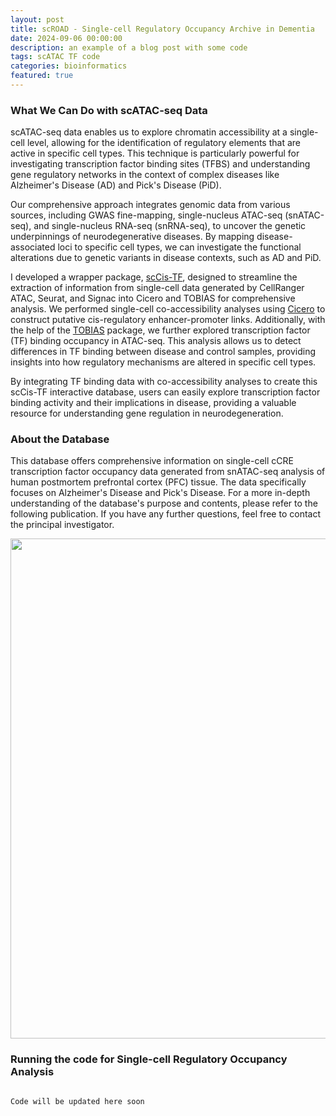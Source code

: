 ```yaml
---
layout: post
title: scROAD - Single-cell Regulatory Occupancy Archive in Dementia
date: 2024-09-06 00:00:00
description: an example of a blog post with some code
tags: scATAC TF code
categories: bioinformatics
featured: true
---
```


### What We Can Do with scATAC-seq Data

scATAC-seq data enables us to explore chromatin accessibility at a single-cell level, allowing for the identification of regulatory elements that are active in specific cell types. This technique is particularly powerful for investigating transcription factor binding sites (TFBS) and understanding gene regulatory networks in the context of complex diseases like Alzheimer's Disease (AD) and Pick's Disease (PiD).

Our comprehensive approach integrates genomic data from various sources, including GWAS fine-mapping, single-nucleus ATAC-seq (snATAC-seq), and single-nucleus RNA-seq (snRNA-seq), to uncover the genetic underpinnings of neurodegenerative diseases. By mapping disease-associated loci to specific cell types, we can investigate the functional alterations due to genetic variants in disease contexts, such as AD and PiD.

I developed a wrapper package, [scCis-TF](https://github.com/rootze/scCis-TF), designed to streamline the extraction of information from single-cell data generated by CellRanger ATAC, Seurat, and Signac into Cicero and TOBIAS for comprehensive analysis. We performed single-cell co-accessibility analyses using [Cicero](https://cole-trapnell-lab.github.io/cicero-release/docs_m3/) to construct putative cis-regulatory enhancer-promoter links. Additionally, with the help of the [TOBIAS](https://github.com/loosolab/TOBIAS) package, we further explored transcription factor (TF) binding occupancy in ATAC-seq. This analysis allows us to detect differences in TF binding between disease and control samples, providing insights into how regulatory mechanisms are altered in specific cell types.

By integrating TF binding data with co-accessibility analyses to create this scCis-TF interactive database, users can easily explore transcription factor binding activity and their implications in disease, providing a valuable resource for understanding gene regulation in neurodegeneration.

### About the Database

This database offers comprehensive information on single-cell cCRE transcription factor occupancy data generated from snATAC-seq analysis of human postmortem prefrontal cortex (PFC) tissue. The data specifically focuses on Alzheimer's Disease and Pick's Disease. For a more in-depth understanding of the database's purpose and contents, please refer to the following publication. If you have any further questions, feel free to contact the principal investigator.


<img src="https://raw.githubusercontent.com/rootze/scCis-TF/main/images/GWAS_snATAC_scCis-TF.png" height="800px" />

### Running the code for Single-cell Regulatory Occupancy Analysis

```r

Code will be updated here soon

```
